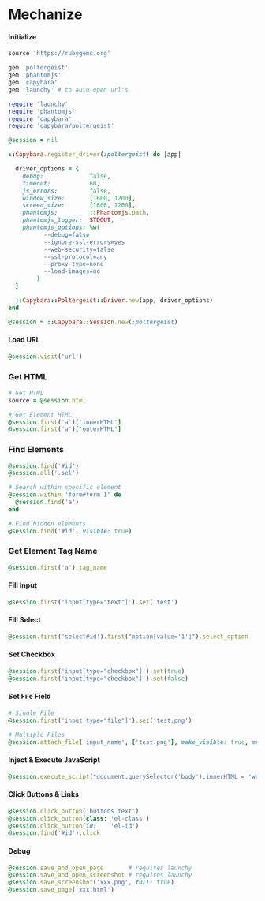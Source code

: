 # Mechanize


#### Initialize
```ruby
source 'https://rubygems.org'

gem 'poltergeist'
gem 'phantomjs'
gem 'capybara'
gem 'launchy' # to auto-open url's
```
```ruby
require 'launchy'
require 'phantomjs'
require 'capybara'
require 'capybara/poltergeist'

@session = nil

::Capybara.register_driver(:poltergeist) do |app|

  driver_options = {
    debug:             false,
    timeout:           60,
    js_errors:         false,
    window_size:       [1600, 1200],
    screen_size:       [1600, 1200],
    phantomjs:         ::Phantomjs.path,
    phantomjs_logger:  STDOUT,
    phantomjs_options: %w(
          --debug=false
          --ignore-ssl-errors=yes
          --web-security=false
          --ssl-protocol=any
          --proxy-type=none
          --load-images=no
        )
  }

  ::Capybara::Poltergeist::Driver.new(app, driver_options)
end

@session = ::Capybara::Session.new(:poltergeist)
```


#### Load URL
```ruby
@session.visit('url')
```


### Get HTML
```ruby
# Get HTML
source = @session.html

# Get Element HTML
@session.first('a')['innerHTML']
@session.first('a')['outerHTML'] 
```


### Find Elements
```ruby
@session.find('#id')
@session.all('.sel')

# Search within specific element
@session.within 'form#form-1' do
  @session.find('a')
end

# Find hidden elements
@session.find('#id', visible: true)
```


### Get Element Tag Name
```ruby
@session.first('a').tag_name 
```


#### Fill Input
```ruby
@session.first('input[type="text"]').set('test')
```


#### Fill Select
```ruby
@session.first('select#id').first("option[value='1']").select_option
```


#### Set Checkbox
```ruby
@session.first('input[type="checkbox"]').set(true)
@session.first('input[type="checkbox"]').set(false)
```


#### Set File Field
```ruby
# Single File
@session.first('input[type="file"]').set('test.png')

# Multiple Files
@session.attach_file('input_name', ['test.png'], make_visible: true, multiple: true) 
```


#### Inject & Execute JavaScript
```ruby
@session.execute_script("document.querySelector('body').innerHTML = 'works'")
```


#### Click Buttons & Links
```ruby
@session.click_button('buttons text')
@session.click_button(class: 'el-class')
@session.click_button(id:    'el-id')
@session.find('#id').click
```


#### Debug
```ruby
@session.save_and_open_page       # requires launchy
@session.save_and_open_screenshot # requires launchy     
@session.save_screenshot('xxx.png', full: true)
@session.save_page('xxx.html')
```
